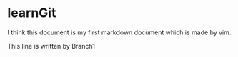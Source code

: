 # learnGit

I think this document is my first markdown document which
is made by vim.

This line is written by Branch1 
